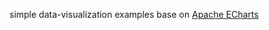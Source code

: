  simple data-visualization examples base on [Apache ECharts](https://echarts.apache.org/zh/index.html)